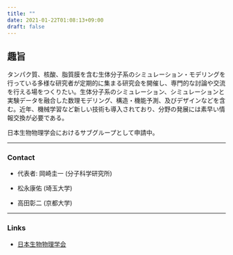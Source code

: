 ```yaml
---
title: ""
date: 2021-01-22T01:08:13+09:00
draft: false
---
```


## 趣旨

タンパク質、核酸、脂質膜を含む生体分子系のシミュレーション・モデリングを行っている多様な研究者が定期的に集まる研究会を開催し、専門的な討論や交流を行える場をつくりたい。生体分子系のシミュレーション、シミュレーションと実験データを融合した数理モデリング、構造・機能予測、及びデザインなどを含む。近年、機械学習など新しい技術も導入されており、分野の発展には素早い情報交換が必要である。

日本生物物理学会におけるサブグループとして申請中。

---


### Contact

- 代表者: 岡崎圭一 (分子科学研究所)

- 松永康佑 (埼玉大学)

- 高田彰二 (京都大学)


---

### Links

- [日本生物物理学会](https://www.biophys.jp)

